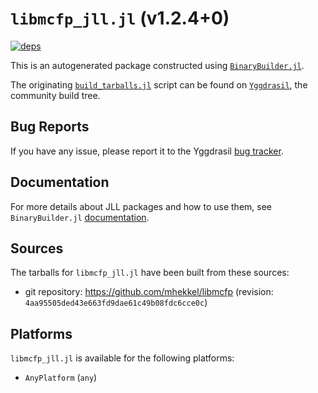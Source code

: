 # `libmcfp_jll.jl` (v1.2.4+0)

[![deps](https://juliahub.com/docs/libmcfp_jll/deps.svg)](https://juliahub.com/ui/Packages/libmcfp_jll/3L2uv?page=2)

This is an autogenerated package constructed using [`BinaryBuilder.jl`](https://github.com/JuliaPackaging/BinaryBuilder.jl).

The originating [`build_tarballs.jl`](https://github.com/JuliaPackaging/Yggdrasil/blob/689debee7d695a1e89e3b029f0e2de79addb18d1/L/libmcfp/build_tarballs.jl) script can be found on [`Yggdrasil`](https://github.com/JuliaPackaging/Yggdrasil/), the community build tree.

## Bug Reports

If you have any issue, please report it to the Yggdrasil [bug tracker](https://github.com/JuliaPackaging/Yggdrasil/issues).

## Documentation

For more details about JLL packages and how to use them, see `BinaryBuilder.jl` [documentation](https://docs.binarybuilder.org/stable/jll/).

## Sources

The tarballs for `libmcfp_jll.jl` have been built from these sources:

* git repository: https://github.com/mhekkel/libmcfp (revision: `4aa95505ded43e663fd9dae61c49b08fdc6cce0c`)

## Platforms

`libmcfp_jll.jl` is available for the following platforms:

* `AnyPlatform` (`any`)

